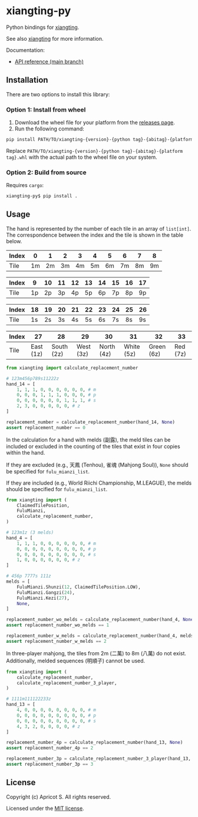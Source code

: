# xiangting-py

Python bindings for [xiangting](https://github.com/Apricot-S/xiangting).

See also [xiangting](https://github.com/Apricot-S/xiangting) for more information.

Documentation:

- [API reference (main branch)](https://apricot-s.github.io/xiangting-py/)

## Installation

There are two options to install this library:

### Option 1: Install from wheel

1. Download the wheel file for your platform from the [releases page](https://github.com/Apricot-S/xiangting-py/releases/latest).
2. Run the following command:

```sh
pip install PATH/TO/xiangting-{version}-{python tag}-{abitag}-{platform tag}.whl
```

Replace `PATH/TO/xiangting-{version}-{python tag}-{abitag}-{platform tag}.whl` with the actual path to the wheel file on your system.

### Option 2: Build from source

Requires `cargo`:

```sh
xiangting-py$ pip install .
```

## Usage

The hand is represented by the number of each tile in an array of `list[int]`. The correspondence between the index and the tile is shown in the table below.

| Index | 0   | 1   | 2   | 3   | 4   | 5   | 6   | 7   | 8   |
| ----- | --- | --- | --- | --- | --- | --- | --- | --- | --- |
| Tile  | 1m  | 2m  | 3m  | 4m  | 5m  | 6m  | 7m  | 8m  | 9m  |

| Index | 9   | 10  | 11  | 12  | 13  | 14  | 15  | 16  | 17  |
| ----- | --- | --- | --- | --- | --- | --- | --- | --- | --- |
| Tile  | 1p  | 2p  | 3p  | 4p  | 5p  | 6p  | 7p  | 8p  | 9p  |

| Index | 18  | 19  | 20  | 21  | 22  | 23  | 24  | 25  | 26  |
| ----- | --- | --- | --- | --- | --- | --- | --- | --- | --- |
| Tile  | 1s  | 2s  | 3s  | 4s  | 5s  | 6s  | 7s  | 8s  | 9s  |

| Index | 27        | 28         | 29        | 30         | 31         | 32         | 33       |
| ----- | --------- | ---------- | --------- | ---------- | ---------- | ---------- | -------- |
| Tile  | East (1z) | South (2z) | West (3z) | North (4z) | White (5z) | Green (6z) | Red (7z) |

```python
from xiangting import calculate_replacement_number

# 123m456p789s11222z
hand_14 = [
    1, 1, 1, 0, 0, 0, 0, 0, 0, # m
    0, 0, 0, 1, 1, 1, 0, 0, 0, # p
    0, 0, 0, 0, 0, 0, 1, 1, 1, # s
    2, 3, 0, 0, 0, 0, 0, # z
]

replacement_number = calculate_replacement_number(hand_14, None)
assert replacement_number == 0
```

In the calculation for a hand with melds (副露), the meld tiles can be included or excluded in the counting of the tiles that exist in four copies within the hand.

If they are excluded (e.g., 天鳳 (Tenhou), 雀魂 (Mahjong Soul)), `None` should be specified for `fulu_mianzi_list`.

If they are included (e.g., World Riichi Championship, M.LEAGUE), the melds should be specified for `fulu_mianzi_list`.

```python
from xiangting import (
    ClaimedTilePosition,
    FuluMianzi,
    calculate_replacement_number,
)

# 123m1z (3 melds)
hand_4 = [
    1, 1, 1, 0, 0, 0, 0, 0, 0, # m
    0, 0, 0, 0, 0, 0, 0, 0, 0, # p
    0, 0, 0, 0, 0, 0, 0, 0, 0, # s
    1, 0, 0, 0, 0, 0, 0, # z
]

# 456p 7777s 111z
melds = [
    FuluMianzi.Shunzi(12, ClaimedTilePosition.LOW),
    FuluMianzi.Gangzi(24),
    FuluMianzi.Kezi(27),
    None,
]

replacement_number_wo_melds = calculate_replacement_number(hand_4, None)
assert replacement_number_wo_melds == 1

replacement_number_w_melds = calculate_replacement_number(hand_4, melds)
assert replacement_number_w_melds == 2
```

In three-player mahjong, the tiles from 2m (二萬) to 8m (八萬) do not exist. Additionally, melded sequences (明順子) cannot be used.

```python
from xiangting import (
    calculate_replacement_number,
    calculate_replacement_number_3_player,
)

# 1111m111122233z
hand_13 = [
    4, 0, 0, 0, 0, 0, 0, 0, 0, # m
    0, 0, 0, 0, 0, 0, 0, 0, 0, # p
    0, 0, 0, 0, 0, 0, 0, 0, 0, # s
    4, 3, 2, 0, 0, 0, 0, # z
]

replacement_number_4p = calculate_replacement_number(hand_13, None)
assert replacement_number_4p == 2

replacement_number_3p = calculate_replacement_number_3_player(hand_13, None)
assert replacement_number_3p == 3
```

## License

Copyright (c) Apricot S. All rights reserved.

Licensed under the [MIT license](LICENSE).
